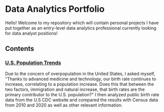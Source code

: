 # Data Analytics Portfolio
Hello! Welcome to my repository which will contain personal projects I have put together as an entry-level data analytics professional currently looking for data analyst positions!

## Contents
### [U.S. Population Trends](https://github.com/chloelinli/chloelinli.github.io/tree/main/projects/us_population_trends)
Due to the concern of overpopulation in the United States, I asked myself, "Thanks to advanced medicine and technology, our birth rate continues to increase, correlating to a population increase. Does this that between the two factors, immigration and natural increase, that birth rates are the primary contributor to the U.S. population?" I then analyzed public birth rate data from the U.S CDC website and compared the results with Census data from 2010 and 2020 as well as other relevant information.
